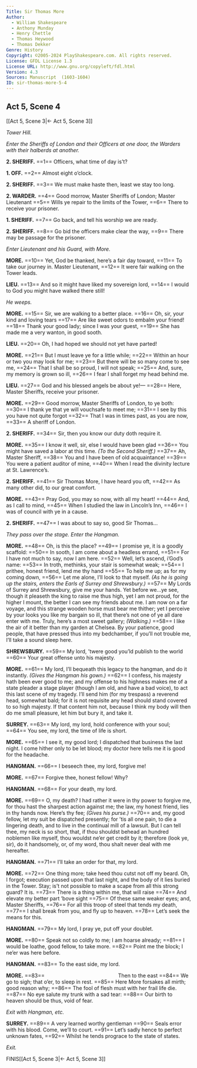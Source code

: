 ```yaml
---
Title: Sir Thomas More
Author: 
  - William Shakespeare
  - Anthony Munday
  - Henry Chettle
  - Thomas Heywood
  - Thomas Dekker
Genre: History
Copyright: ©2005-2024 PlayShakespeare.com. All rights reserved.
License: GFDL License 1.3
License URL: http://www.gnu.org/copyleft/fdl.html
Version: 4.3
Sources: Manuscript  (1603-1604)
ID: sir-thomas-more-5-4
---
```


## Act 5, Scene 4
[[Act 5, Scene 3|← Act 5, Scene 3]]

*Tower Hill.*

*Enter the Sheriffs of London and their Officers at one door, the Warders with their halberds at another.*

**2. SHERIFF.**
==1== Officers, what time of day is’t?

**1. OFF.**
==2== Almost eight o’clock.

**2. SHERIFF.**
==3== We must make haste then, least we stay too long.

**2. WARDER.**
==4== Good morrow, Master Sheriffs of London; Master Lieutenant
==5== Wills ye repair to the limits of the Tower,
==6== There to receive your prisoner.

**1. SHERIFF.**
==7== Go back, and tell his worship we are ready.

**2. SHERIFF.**
==8== Go bid the officers make clear the way,
==9== There may be passage for the prisoner.

*Enter Lieutenant and his Guard, with More.*

**MORE.**
==10== Yet, God be thanked, here’s a fair day toward,
==11== To take our journey in. Master Lieutenant,
==12== It were fair walking on the Tower leads.

**LIEU.**
==13== And so it might have liked my sovereign lord,
==14== I would to God you might have walked there still!

*He weeps.*

**MORE.**
==15== Sir, we are walking to a better place.
==16== Oh, sir, your kind and loving tears
==17== Are like sweet odors to embalm your friend!
==18== Thank your good lady; since I was your guest,
==19== She has made me a very wanton, in good sooth.

**LIEU.**
==20== Oh, I had hoped we should not yet have parted!

**MORE.**
==21== But I must leave ye for a little while;
==22== Within an hour or two you may look for me;
==23== But there will be so many come to see me,
==24== That I shall be so proud, I will not speak;
==25== And, sure, my memory is grown so ill,
==26== I fear I shall forget my head behind me.

**LIEU.**
==27== God and his blessed angels be about ye!⁠—
==28== Here, Master Sheriffs, receive your prisoner.

**MORE.**
==29== Good morrow, Master Sheriffs of London, to ye both:
==30== I thank ye that ye will vouchsafe to meet me;
==31== I see by this you have not quite forgot
==32== That I was in times past, as you are now,
==33== A sheriff of London.

**2. SHERIFF.**
==34== Sir, then you know our duty doth require it.

**MORE.**
==35== I know it well, sir, else I would have been glad
==36== You might have saved a labor at this time.
*(To the Second Sheriff.)*
==37== Ah, Master Sheriff,
==38== You and I have been of old acquaintance!
==39== You were a patient auditor of mine,
==40== When I read the divinity lecture at St. Lawrence’s.

**2. SHERIFF.**
==41== Sir Thomas More, I have heard you oft,
==42== As many other did, to our great comfort.

**MORE.**
==43== Pray God, you may so now, with all my heart!
==44== And, as I call to mind,
==45== When I studied the law in Lincoln’s Inn,
==46== I was of council with ye in a cause.

**2. SHERIFF.**
==47== I was about to say so, good Sir Thomas...

*They pass over the stage. Enter the Hangman.*

**MORE.**
==48== Oh, is this the place?
==49== I promise ye, it is a goodly scaffold:
==50== In sooth, I am come about a headless errand,
==51== For I have not much to say, now I am here.
==52== Well, let’s ascend, i’God’s name:
==53== In troth, methinks, your stair is somewhat weak;
==54== I prithee, honest friend, lend me thy hand
==55== To help me up; as for my coming down,
==56== Let me alone, I’ll look to that myself.
*(As he is going up the stairs, enters the Earls of Surrey and Shrewsbury.)*
==57== My Lords of Surrey and Shrewsbury, give me your hands. Yet before we...ye see, though it pleaseth the king to raise me thus high, yet I am not proud, for the higher I mount, the better I can see my friends about me. I am now on a far voyage, and this strange wooden horse must bear me thither; yet I perceive by your looks you like my bargain so ill, that there’s not one of ye all dare enter with me. Truly, here’s a most sweet gallery;
*(Walking.)*
==58== I like the air of it better than my garden at Chelsea. By your patience, good people, that have pressed thus into my bedchamber, if you’ll not trouble me, I’ll take a sound sleep here.

**SHREWSBURY.**
==59== My lord, ’twere good you’ld publish to the world
==60== Your great offense unto his majesty.

**MORE.**
==61== My lord, I’ll bequeath this legacy to the hangman, and do it instantly.
*(Gives the Hangman his gown.)*
==62== I confess, his majesty hath been ever good to me; and my offense to his highness makes me of a state pleader a stage player (though I am old, and have a bad voice), to act this last scene of my tragedy. I’ll send him (for my trespass) a reverend head, somewhat bald; for it is not requisite any head should stand covered to so high majesty. If that content him not, because I think my body will then do me small pleasure, let him but bury it, and take it.

**SURREY.**
==63== My lord, my lord, hold conference with your soul;
==64== You see, my lord, the time of life is short.

**MORE.**
==65== I see it, my good lord; I dispatched that business the last night. I come hither only to be let blood; my doctor here tells me it is good for the headache.

**HANGMAN.**
==66== I beseech thee, my lord, forgive me!

**MORE.**
==67== Forgive thee, honest fellow! Why?

**HANGMAN.**
==68== For your death, my lord.

**MORE.**
==69== O, my death? I had rather it were in thy power to forgive me, for thou hast the sharpest action against me; the law, my honest friend, lies in thy hands now. Here’s thy fee;
*(Gives his purse.)*
==70== and, my good fellow, let my suit be dispatched presently; for ’tis all one pain, to die a lingering death, and to live in the continual mill of a lawsuit. But I can tell thee, my neck is so short, that, if thou shouldst behead an hundred noblemen like myself, thou wouldst ne’er get credit by it; therefore (look ye, sir), do it handsomely, or, of my word, thou shalt never deal with me hereafter.

**HANGMAN.**
==71== I’ll take an order for that, my lord.

**MORE.**
==72== One thing more; take heed thou cutst not off my beard. Oh, I forgot; execution passed upon that last night, and the body of it lies buried in the Tower. Stay; is’t not possible to make a scape from all this strong guard? It is.
==73== There is a thing within me, that will raise
==74== And elevate my better part ’bove sight
==75== Of these same weaker eyes; and, Master Sheriffs,
==76== For all this troop of steel that tends my death,
==77== I shall break from you, and fly up to heaven.
==78== Let’s seek the means for this.

**HANGMAN.**
==79== My lord, I pray ye, put off your doublet.

**MORE.**
==80== Speak not so coldly to me; I am hoarse already;
==81== I would be loathe, good fellow, to take more.
==82== Point me the block; I ne’er was here before.

**HANGMAN.**
==83== To the east side, my lord.

**MORE.**
==83==               Then to the east
==84== We go to sigh; that o’er, to sleep in rest.
==85== Here More forsakes all mirth; good reason why;
==86== The fool of flesh must with her frail life die.
==87== No eye salute my trunk with a sad tear:
==88== Our birth to heaven should be thus, void of fear.

*Exit with Hangman, etc.*

**SURREY.**
==89== A very learned worthy gentleman
==90== Seals error with his blood. Come, we’ll to court.
==91== Let’s sadly hence to perfect unknown fates,
==92== Whilst he tends prograce to the state of states.

*Exit.*

FINIS[[Act 5, Scene 3|← Act 5, Scene 3]]